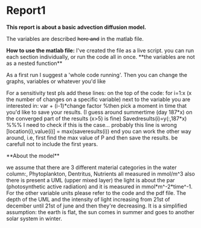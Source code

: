 # Report1
<strong>This report is about a basic advection diffusion model.</strong>
<p>The variables are described <del>here and</del> in the matlab file.</p>
<p><strong>How to use the matlab file:</strong>
I've created the file as a live script. you can run each section individually, or run the code all in once.
**the variables are not as a nested function**</p>
<p>As a first run I suggest a 'whole code running'. Then you can change the graphs, variables or whatever you'd like</p>
<p>For a sensitivity test pls add these lines:
on the top of the code:
for i=1:x (x the number of changes on a specific variable)
next to the variable you are interested in:
var + (i-1)*change factor
%then pick a moment in time that you'd like to save your results. (I guess around summertime (day 187*x) on the converged part of the results (x>5) is fine)
Savedresults(i)=y(:,187*x) %%% I need to check if this is the case... probably this line is wrong
[location(i),value(i)] = max(saveresults(i))
end
you can work the other way around, i.e, first find the max value of P and then save the results. be carefull not to include the first years.</p>
<p>**About the model**</p>
<p>we assume that there are 3 different material categories in the water column:,
Phytoplankton, Dentritus, Nutrients
all measured in mmol/m^3
also there is present a UML (upper mixed layer)
the light is about the par (photosynthetic active radiation) and it is measured in mmol*m^-2*time^-1. For the other variable units please refer to the code and the pdf file. 
The depth of the UML and the intensity of light increasing from 21st of december until 21st of june and then they're decreasing. It is a simplified assumption: the earth is flat, the sun comes in summer and goes to another solar system in winter.</p>

